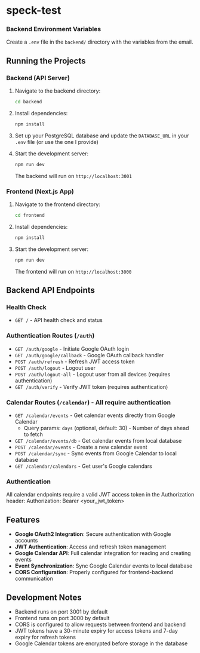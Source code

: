 # speck-test

### Backend Environment Variables

Create a `.env` file in the `backend/` directory with the variables from the email.

## Running the Projects

### Backend (API Server)

1. Navigate to the backend directory:

   ```bash
   cd backend
   ```

2. Install dependencies:

   ```bash
   npm install
   ```

3. Set up your PostgreSQL database and update the `DATABASE_URL` in your `.env` file (or use the one I provide)

4. Start the development server:

   ```bash
   npm run dev
   ```

   The backend will run on `http://localhost:3001`

### Frontend (Next.js App)

1. Navigate to the frontend directory:

   ```bash
   cd frontend
   ```

2. Install dependencies:

   ```bash
   npm install
   ```

3. Start the development server:

   ```bash
   npm run dev
   ```

   The frontend will run on `http://localhost:3000`

## Backend API Endpoints

### Health Check

- `GET /` - API health check and status

### Authentication Routes (`/auth`)

- `GET /auth/google` - Initiate Google OAuth login
- `GET /auth/google/callback` - Google OAuth callback handler
- `POST /auth/refresh` - Refresh JWT access token
- `POST /auth/logout` - Logout user
- `POST /auth/logout-all` - Logout user from all devices (requires authentication)
- `GET /auth/verify` - Verify JWT token (requires authentication)

### Calendar Routes (`/calendar`) - All require authentication

- `GET /calendar/events` - Get calendar events directly from Google Calendar
  - Query params: `days` (optional, default: 30) - Number of days ahead to fetch
- `GET /calendar/events/db` - Get calendar events from local database
- `POST /calendar/events` - Create a new calendar event
- `POST /calendar/sync` - Sync events from Google Calendar to local database
- `GET /calendar/calendars` - Get user's Google calendars

### Authentication

All calendar endpoints require a valid JWT access token in the Authorization header:
Authorization: Bearer <your_jwt_token>

## Features

- **Google OAuth2 Integration**: Secure authentication with Google accounts
- **JWT Authentication**: Access and refresh token management
- **Google Calendar API**: Full calendar integration for reading and creating events
- **Event Synchronization**: Sync Google Calendar events to local database
- **CORS Configuration**: Properly configured for frontend-backend communication

## Development Notes

- Backend runs on port 3001 by default
- Frontend runs on port 3000 by default
- CORS is configured to allow requests between frontend and backend
- JWT tokens have a 30-minute expiry for access tokens and 7-day expiry for refresh tokens
- Google Calendar tokens are encrypted before storage in the database
